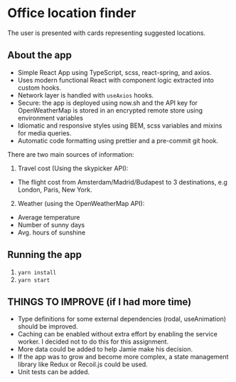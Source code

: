 # Office location finder

The user is presented with cards representing suggested locations.

## About the app

- Simple React App using TypeScript, scss, react-spring, and axios.
- Uses modern functional React with component logic extracted into custom hooks.
- Network layer is handled with `useAxios` hooks.
- Secure: the app is deployed using now.sh and the API key for OpenWeatherMap is stored in an encrypted remote store using environment variables
- Idiomatic and responsive styles using BEM, scss variables and mixins for media queries.
- Automatic code formatting using prettier and a pre-commit git hook.

There are two main sources of information:

1. Travel cost (Using the skypicker API):

- The flight cost from Amsterdam/Madrid/Budapest to 3 destinations, e.g London, Paris, New York.

2. Weather (using the OpenWeatherMap API):

- Average temperature
- Number of sunny days
- Avg. hours of sunshine

## Running the app

1. `yarn install`
2. `yarn start`

## THINGS TO IMPROVE (if I had more time)

- Type definitions for some external dependencies (rodal, useAnimation) should be improved.
- Caching can be enabled without extra effort by enabling the service worker. I decided not to do this for this assignment.
- More data could be added to help Jamie make his decision.
- If the app was to grow and become more complex, a state management library like Redux or Recoil.js could be used.
- Unit tests can be added.

